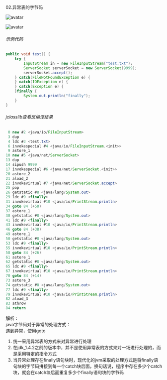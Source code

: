 02.异常表的字节码

![avatar](https://note.youdao.com/yws/public/resource/56c2e10f6a79c4c42ee7c3dc939f1e44/xmlnote/WEBRESOURCEe7c469dfe8ec134ded93621a97813eae/3280)

![avatar](https://note.youdao.com/yws/public/resource/56c2e10f6a79c4c42ee7c3dc939f1e44/xmlnote/WEBRESOURCE59caf240fa042fab8d910db10bb665c5/3283)

###### 示例代码
```java
public void test() {
    try {
        InputStream in = new FileInputStream("test.txt");
        ServerSocket serverSocket = new ServerSocket(9999);
        serverSocket.accept();
    } catch(FileNotFoundException e) {
    } catch(IOException e) {
    } catch(Exception e) {
    }finally {
        System.out.println("finally");
    }
}
```
###### jclasslib查看反编译结果  
```java
 0 new #2 <java/io/FileInputStream>
 3 dup
 4 ldc #3 <test.txt>
 6 invokespecial #4 <java/io/FileInputStream.<init>>
 9 astore_1
10 new #5 <java/net/ServerSocket>
13 dup
14 sipush 9999
17 invokespecial #6 <java/net/ServerSocket.<init>>
20 astore_2
21 aload_2
22 invokevirtual #7 <java/net/ServerSocket.accept>
25 pop
26 getstatic #8 <java/lang/System.out>
29 ldc #9 <finally>
31 invokevirtual #10 <java/io/PrintStream.println>
34 goto 84 (+50)
37 astore_1
38 getstatic #8 <java/lang/System.out>
41 ldc #9 <finally>
43 invokevirtual #10 <java/io/PrintStream.println>
46 goto 84 (+38)
49 astore_1
50 getstatic #8 <java/lang/System.out>
53 ldc #9 <finally>
55 invokevirtual #10 <java/io/PrintStream.println>
58 goto 84 (+26)
61 astore_1
62 getstatic #8 <java/lang/System.out>
65 ldc #9 <finally>
67 invokevirtual #10 <java/io/PrintStream.println>
70 goto 84 (+14)
73 astore_3
74 getstatic #8 <java/lang/System.out>
77 ldc #9 <finally>
79 invokevirtual #10 <java/io/PrintStream.println>
82 aload_3
83 athrow
84 return
```
解析：  
java字节码对于异常的处理方式：  
遇到异常，使用goto
1. 统一采用异常表的方式来对异常进行处理
2. 在jdk_1.4.2之前的版本中，并不是使用异常表的方式来对一场进行处理的，而是采用特定的指令方式
3. 当异常处理存在finally语句块时，现代化的jvm采取的处理方式是将finally语句块的字节码拼接到每一个catch块后面，换句话说，程序中存在多少个catch块，就会在catch块后面重复多少个finally语句块的字节码